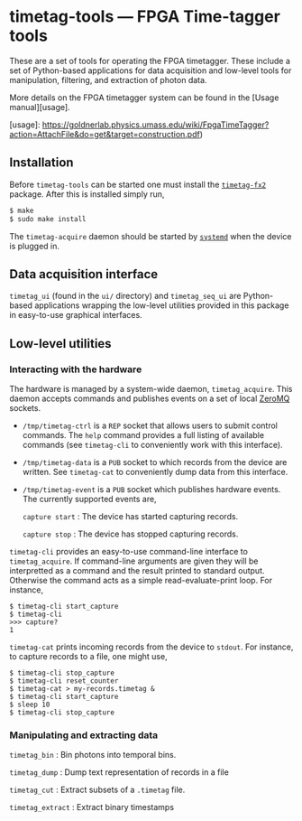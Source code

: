 # timetag-tools — FPGA Time-tagger tools

These are a set of tools for operating the FPGA timetagger. These
include a set of Python-based applications for data acquisition and
low-level tools for manipulation, filtering, and extraction of photon
data.

More details on the FPGA timetagger system can be found in the
[Usage manual][usage].

[usage]: https://goldnerlab.physics.umass.edu/wiki/FpgaTimeTagger?action=AttachFile&do=get&target=construction.pdf)

## Installation

Before `timetag-tools` can be started one must install the
[`timetag-fx2`](http://github.com/goldner-lab/timetag-fx2) package. After this
is installed simply run,

```bash
$ make
$ sudo make install
```

The `timetag-acquire` daemon should be started by
[`systemd`](http://freedesktop.org/software/systemd) when the device is plugged
in.

## Data acquisition interface

`timetag_ui` (found in the `ui/` directory) and `timetag_seq_ui` are
Python-based applications wrapping the low-level utilities provided in
this package in easy-to-use graphical interfaces.

## Low-level utilities

### Interacting with the hardware

The hardware is managed by a system-wide daemon, `timetag_acquire`.
This daemon accepts commands and publishes events on a set of local
[ZeroMQ](http://www.zeromq.org/) sockets.

 * `/tmp/timetag-ctrl` is a `REP` socket that allows users to submit
   control commands. The `help` command provides a full listing of
   available commands (see `timetag-cli` to conveniently work with
   this interface).

 * `/tmp/timetag-data` is a `PUB` socket to which records from the
   device are written. See `timetag-cat` to conveniently dump data
   from this interface.

 * `/tmp/timetag-event` is a `PUB` socket which publishes hardware
   events. The currently supported events are,

	`capture start`
	: The device has started capturing records.

	`capture stop`
	: The device has stopped capturing records.

`timetag-cli` provides an easy-to-use command-line interface to
`timetag_acquire`. If command-line arguments are given they will be
interpretted as a command and the result printed to standard
output. Otherwise the command acts as a simple read-evaluate-print
loop. For instance,

	$ timetag-cli start_capture
    $ timetag-cli
	>>> capture?
    1

`timetag-cat` prints incoming records from the device to `stdout`. For
instance, to capture records to a file, one might use,

	$ timetag-cli stop_capture
	$ timetag-cli reset_counter
    $ timetag-cat > my-records.timetag &
	$ timetag-cli start_capture
	$ sleep 10
	$ timetag-cli stop_capture

### Manipulating and extracting data

`timetag_bin`
: Bin photons into temporal bins.

`timetag_dump`
: Dump text representation of records in a file

`timetag_cut`
: Extract subsets of a `.timetag` file.

`timetag_extract`
: Extract binary timestamps

